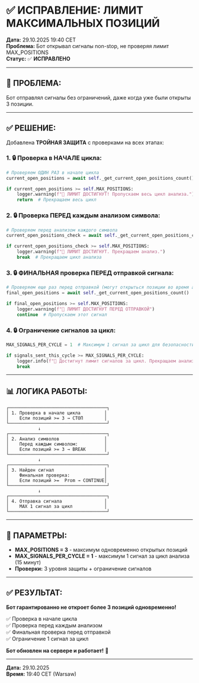 # ✅ ИСПРАВЛЕНИЕ: ЛИМИТ МАКСИМАЛЬНЫХ ПОЗИЦИЙ

**Дата:** 29.10.2025 19:40 CET  
**Проблема:** Бот открывал сигналы non-stop, не проверяя лимит MAX_POSITIONS  
**Статус:** ✅ **ИСПРАВЛЕНО**

---

## 🎯 **ПРОБЛЕМА:**

Бот отправлял сигналы без ограничений, даже когда уже были открыты 3 позиции.

---

## ✅ **РЕШЕНИЕ:**

Добавлена **ТРОЙНАЯ ЗАЩИТА** с проверками на всех этапах:

### **1. 🔒 Проверка в НАЧАЛЕ цикла:**
```python
# Проверяем ОДИН РАЗ в начале цикла
current_open_positions = await self._get_current_open_positions_count()

if current_open_positions >= self.MAX_POSITIONS:
    logger.warning(f"🚫 ЛИМИТ ДОСТИГНУТ! Пропускаем весь цикл анализа.")
    return  # Прекращаем весь цикл
```

### **2. 🔒 Проверка ПЕРЕД каждым анализом символа:**
```python
# Проверяем перед анализом каждого символа
current_open_positions_check = await self._get_current_open_positions_count()

if current_open_positions_check >= self.MAX_POSITIONS:
    logger.warning(f"🚫 ЛИМИТ ДОСТИГНУТ. Прекращаем анализ.")
    break  # Прекращаем цикл анализа
```

### **3. 🔒 ФИНАЛЬНАЯ проверка ПЕРЕД отправкой сигнала:**
```python
# Проверяем еще раз перед отправкой (могут открыться позиции во время анализа)
final_open_positions = await self._get_current_open_positions_count()

if final_open_positions >= self.MAX_POSITIONS:
    logger.warning(f"🚫 ЛИМИТ ДОСТИГНУТ ПЕРЕД ОТПРАВКОЙ")
    continue  # Пропускаем этот сигнал
```

### **4. 🔒 Ограничение сигналов за цикл:**
```python
MAX_SIGNALS_PER_CYCLE = 1  # Максимум 1 сигнал за цикл для безопасности

if signals_sent_this_cycle >= MAX_SIGNALS_PER_CYCLE:
    logger.info(f"🚫 Достигнут лимит сигналов за цикл. Прекращаем анализ.")
    break
```

---

## 📊 **ЛОГИКА РАБОТЫ:**

```
┌─────────────────────────────────────┐
│ 1. Проверка в начале цикла         │
│    Если позиций >= 3 → СТОП        │
└─────────────────────────────────────┘
            ↓
┌─────────────────────────────────────┐
│ 2. Анализ символов                 │
│    Перед каждым символом:          │
│    Если позиций >= 3 → BREAK       │
└─────────────────────────────────────┘
            ↓
┌─────────────────────────────────────┐
│ 3. Найден сигнал                   │
│    Финальная проверка:             │
│    Если позиций >=  Prom → CONTINUE│
└─────────────────────────────────────┘
            ↓
┌─────────────────────────────────────┐
│ 4. Отправка сигнала                │
│    MAX 1 сигнал за цикл            │
└─────────────────────────────────────┘
```

---

## 🎯 **ПАРАМЕТРЫ:**

- **MAX_POSITIONS = 3** - максимум одновременно открытых позиций
- **MAX_SIGNALS_PER_CYCLE = 1** - максимум 1 сигнал за цикл анализа (15 минут)
- **Проверки:** 3 уровня защиты + ограничение сигналов

---

## ✅ **РЕЗУЛЬТАТ:**

**Бот гарантированно не откроет более 3 позиций одновременно!**

✅ Проверка в начале цикла  
✅ Проверка перед каждым анализом  
✅ Финальная проверка перед отправкой  
✅ Ограничение 1 сигнал за цикл  

**Бот обновлен на сервере и работает!** 🚀

---

**Дата:** 29.10.2025  
**Время:** 19:40 CET (Warsaw)


